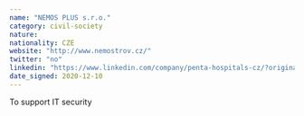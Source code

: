 ```yaml
---
name: "NEMOS PLUS s.r.o."
category: civil-society
nature:
nationality: CZE
website: "http://www.nemostrov.cz/"
twitter: "no"
linkedin: "https://www.linkedin.com/company/penta-hospitals-cz/?originalSubdomain=cz"
date_signed: 2020-12-10
---
```

To support IT security
